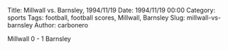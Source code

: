 Title: Millwall vs. Barnsley, 1994/11/19
Date: 1994/11/19 00:00
Category: sports
Tags: football, football scores, Millwall, Barnsley
Slug: millwall-vs-barnsley
Author: carbonero


Millwall 0 - 1 Barnsley
